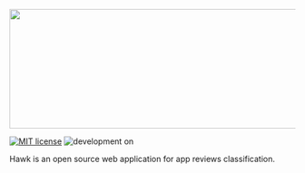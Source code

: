 <p align="center">
<img src="https://user-images.githubusercontent.com/13802821/79638078-09392080-815a-11ea-9c9e-4f7dd2e4013c.png" width="605" height="211">
</p>

[![MIT license](https://img.shields.io/badge/License-MIT-blue.svg)](https://github.com/rhuancaetano/Hawk/blob/master/LICENSE)
![development on](https://img.shields.io/badge/development-on-brightgreen.svg)

Hawk is an open source web application for app reviews classification.

